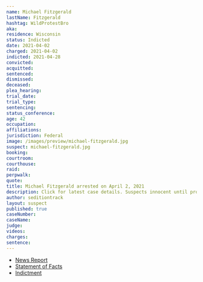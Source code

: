 ```yaml
---
name: Michael Fitzgerald
lastName: Fitzgerald
hashtag: WildProtestBro
aka:
residence: Wisconsin
status: Indicted
date: 2021-04-02
charged: 2021-04-02
indicted: 2021-04-28
convicted:
acquitted:
sentenced:
dismissed:
deceased:
plea_hearing:
trial_date:
trial_type:
sentencing:
status_conference:
age: 42
occupation:
affiliations:
jurisdiction: Federal
image: /images/preview/michael-fitzgerald.jpg
suspect: michael-fitzgerald.jpg
booking:
courtroom:
courthouse:
raid:
perpwalk:
quote:
title: Michael Fitzgerald arrested on April 2, 2021
description: Click for latest case details. Suspects innocent until proven guilty.
author: seditiontrack
layout: suspect
published: true
caseNumber: 
caseName:
judge:
videos:
charges:
sentence:
---
```

- [News Report](https://madison.com/wsj/news/local/crime-and-courts/janesville-man-charged-for-alleged-role-in-u-s-capitol-riot-in-january/article_a3fcd5eb-9eec-54b3-a206-fda42d1dade0.html)
- [Statement of Facts](https://www.justice.gov/usao-dc/case-multi-defendant/file/1389201/download)
- [Indictment](https://extremism.gwu.edu/sites/g/files/zaxdzs2191/f/Michael%20Fitzgerald%20Indictment.pdf)
